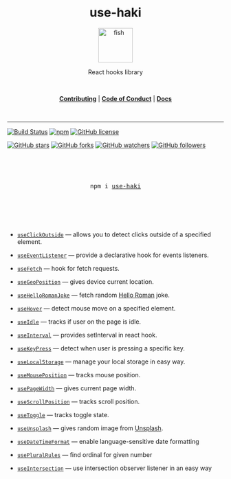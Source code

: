 <div align="center">
<h1>use-haki</h1>

<a href="https://github.com/olafsulich/use-haki/settings">
  <img
    height="80"
    width="80"
    alt="fish"
    src="https://i.ibb.co/SmkHMr2/fishhook.png"
  />
</a>

<p>React hooks library</p>

<br />

[**Contributing**](#) | [**Code of Conduct**](./CODE_OF_CONDUCT.md) | [**Docs**](#)

<br />
</div>

<hr />

<!-- prettier-ignore-start -->
[![Build Status](https://travis-ci.org/olafsulich/use-haki.svg)](https://travis-ci.org/olafsulich/use-haki)
[![npm](https://img.shields.io/npm/v/use-haki)](https://www.npmjs.com/package/use-haki)
[![GitHub license](https://img.shields.io/github/license/olafsulich/use-haki.svg)](https://github.com/olafsulich/usehaki/blob/master/LICENSE)

[![GitHub stars](https://img.shields.io/github/stars/olafsulich/use-haki.svg?style=social&label=Star&maxAge=2592000)](https://GitHub.com/olafsulich/use-haki/stargazers/)
[![GitHub forks](https://img.shields.io/github/forks/olafsulich/use-haki.svg?style=social&label=Fork&maxAge=2592000)](https://GitHub.com/olafsulich/use-haki/network/)
[![GitHub watchers](https://img.shields.io/github/watchers/olafsulich/use-haki.svg?style=social&label=Watch&maxAge=2592000)](https://GitHub.com/olafsulich/use-haki/watchers/)
[![GitHub followers](https://img.shields.io/github/followers/olafsulich.svg?style=social&label=Follow&maxAge=2592000)](https://github.com/olafsulich?tab=followers)
<!-- prettier-ignore-end -->

<div align="center">
  <br />
  <br />
  <br />
  <pre>npm i <a href="https://www.npmjs.com/package/use-haki">use-haki</a></pre>
  <br />
  <br />
  <br />
  <br />
</div>

- [`useClickOutside`](./docs/useClickOutside.md) &mdash; allows you to detect clicks outside of a specified element.

- [`useEventListener`](./docs/useEventListener.md) &mdash; provide a declarative hook for events listeners.

- [`useFetch`](./docs/useFetch.md) &mdash; hook for fetch requests.

- [`useGeoPosition`](./docs/useGeoPosition.md) &mdash; gives device current location.

- [`useHelloRomanJoke`](./docs/useHelloRomanJoke.md) &mdash; fetch random [Hello Roman](https://www.youtube.com/channel/UCq8XmOMtrUCb8FcFHQEd8_g) joke.

- [`useHover`](./docs/useHover.md) &mdash; detect mouse move on a specified element.

- [`useIdle`](./docs/useIdle.md) &mdash; tracks if user on the page is idle.

- [`useInterval`](./docs/useInterval.md) &mdash; provides setInterval in react hook.

- [`useKeyPress`](./docs/useKeyPress.md) &mdash; detect when user is pressing a specific key.

- [`useLocalStorage`](./docs/useLocalStorage.md) &mdash; manage your local storage in easy way.

- [`useMousePosition`](./docs/useMousePosition.md) &mdash; tracks mouse position.

- [`usePageWidth`](./docs/usePageWidth.md) &mdash; gives current page width.

- [`useScrollPosition`](./docs/useScrollPosition.md) &mdash; tracks scroll position.

- [`useToggle`](./docs/useToggle.md) &mdash; tracks toggle state.

- [`useUnsplash`](./docs/useUnsplash.md) &mdash; gives random image from [Unsplash](https://unsplash.com/).

- [`useDateTimeFormat`](./docs/useDateTimeFormat.md) &mdash; enable language-sensitive date formatting

- [`usePluralRules`](./docs/usePluralRules.md) &mdash; find ordinal for given number

- [`useIntersection`](./docs/useIntersection.md) &mdash; use intersection observer listener in an easy way
